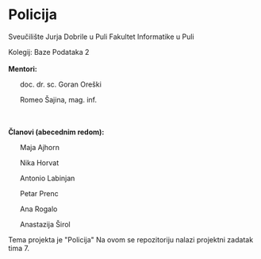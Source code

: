 # Policija
Sveučilište Jurja Dobrile u Puli
Fakultet Informatike u Puli

Kolegij: Baze Podataka 2 <br></br>
**Mentori:** 
 <ul>doc. dr. sc. Goran Oreški</ul>
 <ul>Romeo Šajina, mag. inf.</ul>

<br></br>
**Članovi (abecednim redom):** 
<ol>Maja Ajhorn</ol>
<ol>Nika Horvat</ol>
<ol>Antonio Labinjan</ol>
<ol>Petar Prenc</ol>
<ol>Ana Rogalo</ol>
<ol>Anastazija Širol</ol>

Tema projekta je "Policija"
Na ovom se repozitoriju nalazi projektni zadatak tima 7.
